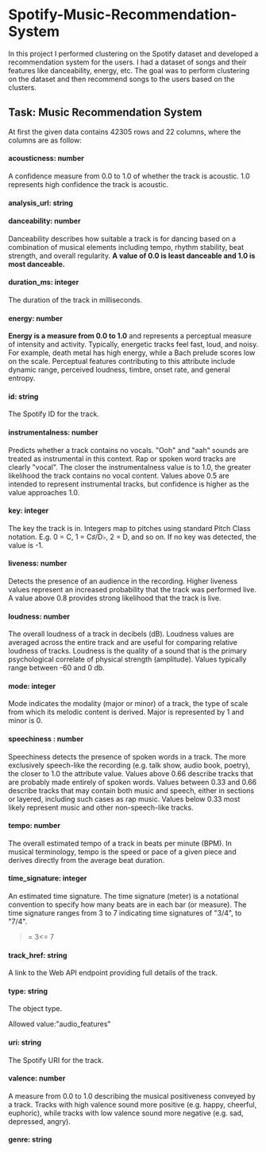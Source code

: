 # Spotify-Music-Recommendation-System
In this project I performed clustering on the Spotify dataset and developed a recommendation system for the users. I had a dataset of songs and their features like danceability, energy, etc. The goal was to perform clustering on the dataset and then recommend songs to the users based on the clusters.

## Task: Music Recommendation System

At first the given data contains 42305 rows and 22 columns, where
the columns are as follow:

#### **acousticness**: number<float>

A confidence measure from 0.0 to 1.0 of whether the track is acoustic. 1.0 represents high confidence the track is acoustic.

#### **analysis_url**: string

#### **danceability**: number<float>

Danceability describes how suitable a track is for dancing based on a combination of musical elements including tempo, rhythm stability, beat strength, and overall regularity. **A value of 0.0 is least danceable and 1.0 is most danceable.**

#### **duration_ms**: integer

The duration of the track in milliseconds.

#### **energy**: number<float>

**Energy is a measure from 0.0 to 1.0** and represents a perceptual measure of intensity and activity. Typically, energetic tracks feel fast, loud, and noisy. For example, death metal has high energy, while a Bach prelude scores low on the scale.
Perceptual features contributing to this attribute include dynamic range, perceived loudness, timbre, onset rate, and general entropy.

#### **id**: string

The Spotify ID for the track.

#### **instrumentalness**: number<float>

Predicts whether a track contains no vocals. "Ooh" and "aah" sounds are treated as instrumental in this context. Rap or spoken word tracks are clearly "vocal". The closer the instrumentalness value is to 1.0, the greater likelihood the track contains no vocal content. Values above 0.5 are intended to represent instrumental tracks, but confidence is higher as the value approaches 1.0.

#### **key**: integer

The key the track is in. Integers map to pitches using standard Pitch Class notation. E.g. 0 = C, 1 = C♯/D♭, 2 = D, and so on. If no key was detected, the value is -1.

#### **liveness**: number<float>

Detects the presence of an audience in the recording. Higher liveness values represent an increased probability that the track was performed live. A value above 0.8 provides strong likelihood that the track is live.

#### **loudness**: number<float>

The overall loudness of a track in decibels (dB). Loudness values are averaged across the entire track and are useful for comparing relative loudness of tracks. Loudness is the quality of a sound that is the primary psychological correlate of physical strength (amplitude). Values typically range between -60 and 0 db.

#### **mode**: integer

Mode indicates the modality (major or minor) of a track, the type of scale from which its melodic content is derived. Major is represented by 1 and minor is 0.

#### **speechiness** : number<float>

Speechiness detects the presence of spoken words in a track. The more exclusively speech-like the recording (e.g. talk show, audio book, poetry), the closer to 1.0 the attribute value. Values above 0.66 describe tracks that are probably made entirely of spoken words. Values between 0.33 and 0.66 describe tracks that may contain both music and speech, either in sections or layered, including such cases as rap music. Values below 0.33 most likely represent music and other non-speech-like tracks.

#### **tempo**: number<float>

The overall estimated tempo of a track in beats per minute (BPM). In musical terminology, tempo is the speed or pace of a given piece and derives directly from the average beat duration.

#### **time_signature**: integer

An estimated time signature. The time signature (meter) is a notational convention to specify how many beats are in each bar (or measure). The time signature ranges from 3 to 7 indicating time signatures of "3/4", to "7/4".

>= 3<= 7

#### **track_href**: string

A link to the Web API endpoint providing full details of the track.

#### **type**: string


The object type.

Allowed value:"audio_features"

#### **uri**: string

The Spotify URI for the track.

#### **valence**: number<float>

A measure from 0.0 to 1.0 describing the musical positiveness conveyed by a track. Tracks with high valence sound more positive (e.g. happy, cheerful, euphoric), while tracks with low valence sound more negative (e.g. sad, depressed, angry).

#### **genre**: string


